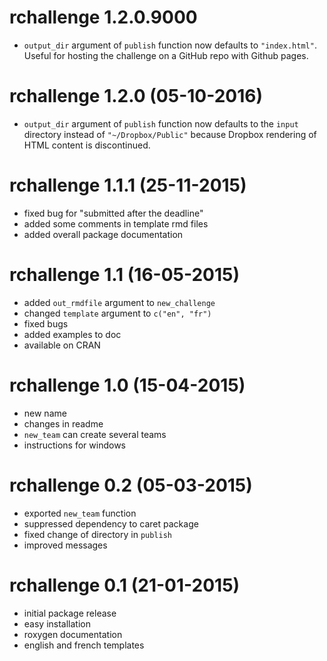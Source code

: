 # rchallenge 1.2.0.9000
- `output_dir` argument of `publish` function now defaults to `"index.html"`. Useful for hosting the challenge on a GitHub repo with Github pages.

# rchallenge 1.2.0 (05-10-2016)
- `output_dir` argument of `publish` function now defaults to the `input` directory instead of `"~/Dropbox/Public"` because Dropbox rendering of HTML content is discontinued.

# rchallenge 1.1.1 (25-11-2015)
- fixed bug for "submitted after the deadline"
- added some comments in template rmd files
- added overall package documentation

# rchallenge 1.1 (16-05-2015)
- added `out_rmdfile` argument to `new_challenge`
- changed `template` argument to `c("en", "fr")`
- fixed bugs
- added examples to doc
- available on CRAN

# rchallenge 1.0 (15-04-2015)
- new name
- changes in readme
- `new_team` can create several teams
- instructions for windows

# rchallenge 0.2 (05-03-2015)
- exported `new_team` function
- suppressed dependency to caret package
- fixed change of directory in `publish`
- improved messages

# rchallenge 0.1 (21-01-2015)
- initial package release
- easy installation
- roxygen documentation
- english and french templates
